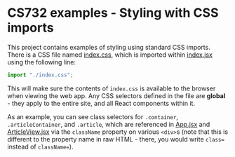 # CS732 examples - Styling with CSS imports

This project contains examples of styling using standard CSS imports. There is a CSS file named [index.css](./src/index.css), which is imported within [index.jsx](./src/index.jsx) using the following line:

```js
import "./index.css";
```

This will make sure the contents of `index.css` is available to the browser when viewing the web app. Any CSS selectors defined in the file are **global** - they apply to the entire site, and all React components within it.

As an example, you can see class selectors for `.container`, `.articleContainer`, and `.article`, which are referenced in [App.jsx](./src/App.jsx) and [ArticleView.jsx](./src/ArticleView.jsx) via the `className` property on various `<div>`s (note that this is different to the property name in raw HTML - there, you would write `class=` instead of `className=`).
